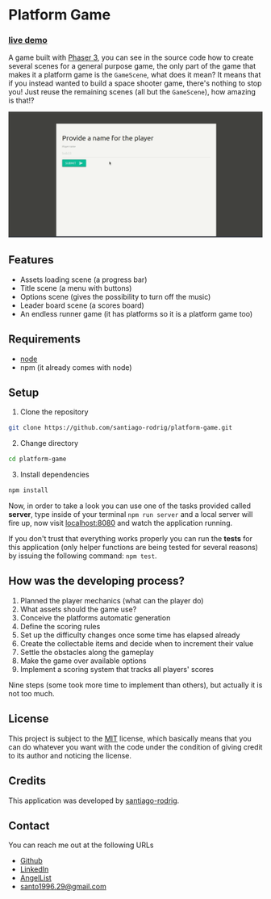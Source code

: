 # Platform Game

### [live demo](https://platform-game.santiagorodriguez.dev)

A game built with [Phaser 3](http://phaser.io/), you can see in the source code
how to create several scenes for a general purpose game, the only part of the
game that makes it a platform game is the `GameScene`, what does it mean? It
means that if you instead wanted to build a space shooter game, there's nothing
to stop you! Just reuse the remaining scenes (all but the `GameScene`), how
amazing is that!?

![platform game gif demo](./docs/demo.gif)

## Features

- Assets loading scene (a progress bar)
- Title scene (a menu with buttons)
- Options scene (gives the possibility to turn off the music)
- Leader board scene (a scores board)
- An endless runner game (it has platforms so it is a platform game too)

## Requirements

- [node](https://nodejs.org/en/)
- npm (it already comes with node)

## Setup

1. Clone the repository

```sh
git clone https://github.com/santiago-rodrig/platform-game.git
```

2. Change directory

```sh
cd platform-game
```

3. Install dependencies

```sh
npm install
```

Now, in order to take a look you can use one of the tasks provided called
**server**, type inside of your terminal `npm run server` and a local server
will fire up, now visit [localhost:8080](http://localhost:8080) and watch
the application running.

If you don't trust that everything works properly you can run the **tests**
for this application (only helper functions are being tested for several
reasons) by issuing the following command: `npm test`.

## How was the developing process?

1. Planned the player mechanics (what can the player do)
2. What assets should the game use?
3. Conceive the platforms automatic generation
4. Define the scoring rules
5. Set up the difficulty changes once some time has elapsed already
6. Create the collectable items and decide when to increment their value
7. Settle the obstacles along the gameplay
8. Make the game over available options
9. Implement a scoring system that tracks all players' scores

Nine steps (some took more time to implement than others), but actually it is
not too much.

## License

This project is subject to the [MIT](./LICENSE) license, which
basically means that you can do whatever you want with the code under the
condition of giving credit to its author and noticing the license.

## Credits

This application was developed by
[santiago-rodrig](https://github.com/santiago-rodrig).

## Contact

You can reach me out at the following URLs

- [Github](https://github.com/santiago-rodrig)
- [LinkedIn](https://www.linkedin.com/in/santiago-andres-rodriguez-marquez)
- [AngelList](https://angel.co/u/santiago-andres-rodriguez-marquez)
- [santo1996.29@gmail.com](mailto:santo1996.29@gmail.com)
